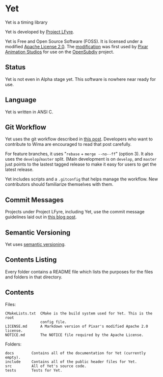 Yet
=====

Yet is a timing library

Yet is developed by [Project LFyre](http://lfyre.org/).

Yet is Free and Open Source Software (FOSS). It is licensed under a modified
[Apache License 2.0](https://www.apache.org/licenses/LICENSE-2.0.html). The
[modification](http://graphics.pixar.com/opensubdiv/docs/license.html) was first
used by [Pixar Animation Studios](https://www.pixar.com/) for use on the
[OpenSubdiv](http://graphics.pixar.com/opensubdiv/docs/intro.html) project.

Status
------

Yet is not even in Alpha stage yet. This software is nowhere near ready for use.

Language
--------

Yet is written in ANSI C.

Git Workflow
------------

Yet uses the git workflow described in
[this post](http://endoflineblog.com/oneflow-a-git-branching-model-and-workflow).
Developers who want to contribute to Wima are encouraged to read that post
carefully.

For feature branches, it uses "`rebase` + `merge --no--ff`" (option 3). It also
uses the `develop`/`master` split. (Main development is on `develop`, and
`master` just points to the lastest tagged release to make it easy for users to
get the latest release.

Yet includes scripts and a `.gitconfig` that helps manage the workflow. New
contributors should familiarize themselves with them.

Commit Messages
---------------

Projects under Project LFyre, including Yet, use the commit message guidelines
laid out in [this blog post](http://tbaggery.com/2008/04/19/a-note-about-git-commit-messages.html).

Semantic Versioning
-------------------

Yet uses [semantic versioning](http://semver.org/).

Contents Listing
----------------

Every folder contains a README file which lists the purposes for the files and
folders in that directory.

Contents
--------

Files:

	CMakeLists.txt	CMake is the build system used for Yet. This is the root
					config file.
	LICENSE.md		A Markdown version of Pixar's modified Apache 2.0 license.
	NOTICE.md		The NOTICE file required by the Apache License.

Folders:

	docs		Contains all of the documentation for Yet (currently empty).
	include		Contains all of the public header files for Yet.
	src			All of Yet's source code.
	tests		Tests for Yet.

